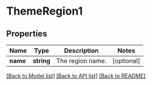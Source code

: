# ThemeRegion1

## Properties
Name | Type | Description | Notes
------------ | ------------- | ------------- | -------------
**name** | **string** | The region name. | [optional] 

[[Back to Model list]](../../README.md#documentation-for-models) [[Back to API list]](../../README.md#documentation-for-api-endpoints) [[Back to README]](../../README.md)

